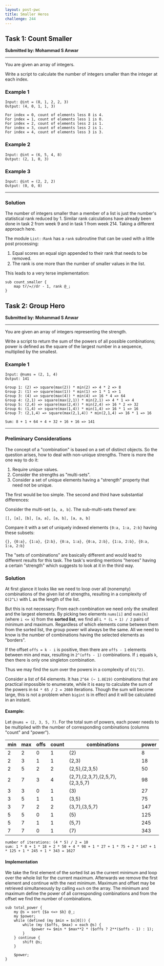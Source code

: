 ```yaml
---
layout: post-pwc
title: Smaller Heros
challenge: 244
---
```


## Task 1: Count Smaller
**Submitted by: Mohammad S Anwar**

---
You are given an array of integers.

Write a script to calculate the number of integers smaller than the integer at each index.

### Example 1
```
Input: @int = (8, 1, 2, 2, 3)
Output: (4, 0, 1, 1, 3)

For index = 0, count of elements less 8 is 4.
For index = 1, count of elements less 1 is 0.
For index = 2, count of elements less 2 is 1.
For index = 3, count of elements less 2 is 1.
For index = 4, count of elements less 3 is 3.
```
### Example 2
```
Input: @int = (6, 5, 4, 8)
Output: (2, 1, 0, 3)
```
### Example 3
```
Input: @int = (2, 2, 2)
Output: (0, 0, 0)
```
---
### Solution
The number of integers smaller than a member of a list is just the number's statistical rank reduced by 1.
Similar rank calculations have already been done in task 2 from week 9 and in task 1 from week 214.
Taking a different approach here.

The module `List::Rank` has a `rank` subroutine that can be used with a little post processing:

 1. Equal scores an equal sign appended to their rank that needs to be removed.
 2. The rank is one more than the number of smaller values in the list.

This leads to a very terse implementation:
```
sub count_smaller {
	map tr/=//dr - 1, rank @_;
}
```
## Task 2: Group Hero
**Submitted by: Mohammad S Anwar**

---

You are given an array of integers representing the strength.

Write a script to return the sum of the powers of all possible combinations; power is defined as the square of the largest number in a sequence, multiplied by the smallest.

### Example 1
```
Input: @nums = (2, 1, 4)
Output: 141

Group 1: (2) => square(max(2)) * min(2) => 4 * 2 => 8
Group 2: (1) => square(max(1)) * min(1) => 1 * 1 => 1
Group 3: (4) => square(max(4)) * min(4) => 16 * 4 => 64
Group 4: (2,1) => square(max(2,1)) * min(2,1) => 4 * 1 => 4
Group 5: (2,4) => square(max(2,4)) * min(2,4) => 16 * 2 => 32
Group 6: (1,4) => square(max(1,4)) * min(1,4) => 16 * 1 => 16
Group 7: (2,1,4) => square(max(2,1,4)) * min(2,1,4) => 16 * 1 => 16

Sum: 8 + 1 + 64 + 4 + 32 + 16 + 16 => 141
```
---
### Preliminary Considerations
The concept of a "combination" is based on a set of distinct objects.
So the question arises, how to deal with non-unique strengths.
There is more the one way to do it:

  1. Require unique values.
  2. Consider the strengths as "multi-sets".
  3. Consider a set of unique elements having a "strength" property that need not be unique.

The first would be too simple. The second and third have substantial differences:

Consider the multi-set `[a, a, b]`. The sub-multi-sets thereof are:
```
[], [a], [b], [a, a], [a, b], [a, a, b]
```
Compare it with a set of uniquely indexed elements `{0:a, 1:a, 2:b}` having these subsets:
```
{}, {0:a}, {1:a}, {2:b}, {0:a, 1:a}, {0:a, 2:b}, {1:a, 2:b}, {0:a, 1:a, 2:b}
```
The "sets of combinations" are basically different and would lead to different results for this task.
The task's wording mentions "heroes" having a certain "strength" which suggests to look at it in the third way.

### Solution
At first glance it looks like we need to loop over all (nonempty) combinations of the given list of strengths, resulting in a complexity of `O(2^L)` with L as the length of the list.

But this is not necessary: From each combination we need only the smallest and the largest elements.
By picking two elements `nums[i]` and `nums[k]` (where `i <= k`) from the **sorted list**, we find all `L * (L + 1) / 2` pairs of minimum and maximum.
Regardless of which elements come between them from the sorted list, the group power will always be the same.
All we need to know is the number of combinations having the selected elements as "borders".

If the offset `offs = k - i` is positive, then there are `offs - 1` elements between min and max, resulting in `2^(offs - 1)` combinations.
If `i` equals `k`, then there is only one singleton combination.

Thus we may find the sum over the powers in a complexity of `O(L^2)`.

Consider a list of 64 elements.
It has `2^64 (~ 1.8E19)` combinations that are practical impossible to enumerate, while it is easy to calculate the sum of the powers in `64 * 65 / 2 = 2080` iterations.
Though the sum will become large, this is not a problem when `bigint` is in effect and it will be calculated in an instant.

#### Example:
Let `@nums = (2, 3, 5, 7)`. For the total sum of powers, each power needs to be multiplied with the number of corresponding combinations (columns "count" and "power").

| min | max | offs |count| combinations                  | power |
|-----|-----|------|-----|-------------------------------|-------|
|   2 |   2 |    0 |   1 |(2)                            |     8 |
|   2 |   3 |    1 |   1 |(2,3)                          |    18 |
|   2 |   5 |    2 |   2 |(2,5),(2,3,5)                  |    50 |
|   2 |   7 |    3 |   4 |(2,7),(2,3,7),(2,5,7),(2,3,5,7)|    98 |
|   3 |   3 |    0 |   1 |(3)                            |    27 |
|   3 |   5 |    1 |   1 |(3,5)                          |    75 |
|   3 |   7 |    2 |   2 |(3,7),(3,5,7)                  |   147 |
|   5 |   5 |    0 |   1 |(5)                            |   125 |
|   5 |   7 |    1 |   1 |(5,7)                          |   245 |
|   7 |   7 |    0 |   1 |(7)                            |   343 |

```
number of iterations: (4 * 5) / 2 = 10
sum: 1 * 8 + 1 * 18 + 2 * 50 + 4 * 98 + 1 * 27 + 1 * 75 + 2 * 147 + 1 * 125 + 1 * 245 + 1 * 343 = 1627
```
#### Implementation
We take the first element of the sorted list as the current minimum and loop over the whole list for the current maximum.
Afterwards we remove the first element and continue with the next minimum.
Maximum and offset may be retrieved simultaneously by calling `each` on the array.
The minimum and maximum define the power of all corresponding combinations and from the offset we find the number of combinations.
```
sub total_power {
    my @s = sort {$a <=> $b} @_;
    my $power;
    while (defined (my $min = $s[0])) {
        while (my ($offs, $max) = each @s) {
            $power += $min * $max**2 * ($offs ? 2**($offs - 1) : 1);
        }
    } continue {
        shift @s;
    }

    $power;
}

```
